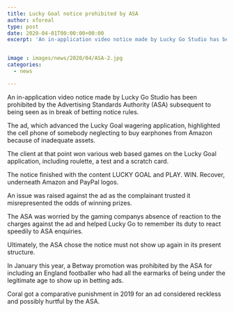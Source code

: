 ```yaml
---
title: Lucky Goal notice prohibited by ASA
author: xforeal 
type: post
date: 2020-04-01T00:00:00+00:00
excerpt: 'An in-application video notice made by Lucky Go Studio has been prohibited by the Advertising Standards Authority (ASA) subsequent to being seen as in break of betting notice rules '


image : images/news/2020/04/ASA-2.jpg
categories:
  - news

---
```

An in-application video notice made by Lucky Go Studio has been prohibited by the Advertising Standards Authority (ASA) subsequent to being seen as in break of betting notice rules. 

The ad, which advanced the Lucky Goal wagering application, highlighted the cell phone of somebody neglecting to buy earphones from Amazon because of inadequate assets. 

The client at that point won various web based games on the Lucky Goal application, including roulette, a test and a scratch card. 

The notice finished with the content LUCKY GOAL and PLAY. WIN. Recover, underneath Amazon and PayPal logos. 

An issue was raised against the ad as the complainant trusted it misrepresented the odds of winning prizes. 

The ASA was worried by the gaming companys absence of reaction to the charges against the ad and helped Lucky Go to remember its duty to react speedily to ASA enquiries. 

Ultimately, the ASA chose the notice must not show up again in its present structure. 

In January this year, a Betway promotion was prohibited by the ASA for including an England footballer who had all the earmarks of being under the legitimate age to show up in betting ads. 

Coral got a comparative punishment in 2019 for an ad considered reckless and possibly hurtful by the ASA.
